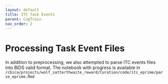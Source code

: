 ```yaml
---
layout: default
title: ITC Task Events
parent: CogTrain
nav_order: 2
---
```


# Processing Task Event Files

In addition to preprocessing, we also attempted to parse ITC events files into BIDS valid format. The notebook with progress is available in `/cbica/projects/wolf_satterthwaite_reward/Curation/code/itc_eprime/parse_eprime.Rmd`